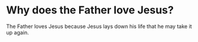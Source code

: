 # Why does the Father love Jesus?

The Father loves Jesus because Jesus lays down his life that he may take it up again.
